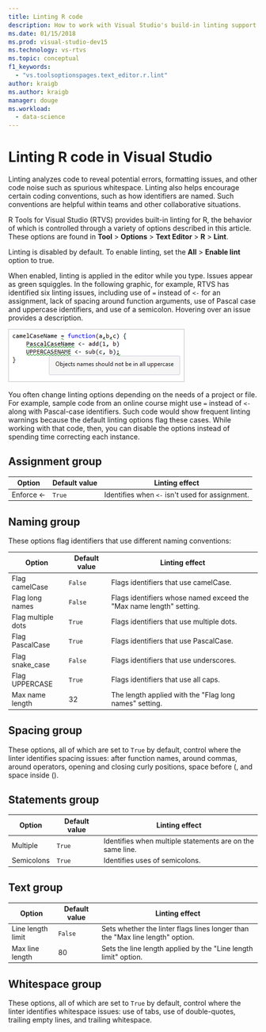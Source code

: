 ```yaml
---
title: Linting R code
description: How to work with Visual Studio's build-in linting support for R, including linting options.
ms.date: 01/15/2018
ms.prod: visual-studio-dev15
ms.technology: vs-rtvs
ms.topic: conceptual
f1_keywords: 
  - "vs.toolsoptionspages.text_editor.r.lint"
author: kraigb
ms.author: kraigb
manager: douge
ms.workload: 
  - data-science
---
```


# Linting R code in Visual Studio

Linting analyzes code to reveal potential errors, formatting issues, and other code noise such as spurious whitespace. Linting also helps encourage certain coding conventions, such as how identifiers are named. Such conventions are helpful within teams and other collaborative situations.

R Tools for Visual Studio (RTVS) provides built-in linting for R, the behavior of which is controlled through a variety of options described in this article. These options are found in **Tool** > **Options** > **Text Editor** > **R** > **Lint**.

Linting is disabled by default. To enable linting, set the **All** > **Enable lint** option to true.

When enabled, linting is applied in the editor while you type. Issues appear as green squiggles. In the following graphic, for example, RTVS has identified six linting issues, including use of `=` instead of `<-` for an assignment, lack of spacing around function arguments, use of Pascal case and uppercase identifiers, and use of a semicolon. Hovering over an issue provides a description.

![Examples of linting for R code](media/linting-01.png)

You often change linting options depending on the needs of a project or file. For example, sample code from an online course might use `=` instead of `<-` along with Pascal-case identifiers. Such code would show frequent linting warnings because the default linting options flag these cases. While working with that code, then, you can disable the options instead of spending time correcting each instance.

## Assignment group

| Option | Default value | Linting effect |
| --- | --- | --- |
| Enforce \<- | `True` | Identifies when `<-` isn't used for assignment. |

## Naming group

These options flag identifiers that use different naming conventions:

| Option | Default value | Linting effect |
| --- | --- | --- |
| Flag camelCase | `False` | Flags identifiers that use camelCase. |
| Flag long names | `False` | Flags identifiers whose named exceed the "Max name length" setting. |
| Flag multiple dots | `True` | Flags identifiers that use multiple dots. |
| Flag PascalCase | `True` | Flags identifiers that use PascalCase. |
| Flag snake_case | `False` | Flags identifiers that use underscores. |
| Flag UPPERCASE | `True` | Flags identifiers that use all caps. |
| Max name length | 32 | The length applied with the "Flag long names" setting. |

## Spacing group

These options, all of which are set to `True` by default, control where the linter identifies spacing issues: after function names, around commas, around operators, opening and closing curly positions, space before (, and space inside ().

## Statements group

| Option | Default value | Linting effect |
| --- | --- | --- |
| Multiple | `True` | Identifies when multiple statements are on the same line. |
| Semicolons | `True` | Identifies uses of semicolons. |

## Text group

| Option | Default value | Linting effect |
| --- | --- | --- |
| Line length limit | `False` | Sets whether the linter flags lines longer than the "Max line length" option. |
| Max line length | 80 | Sets the line length applied by the "Line length limit" option. |

## Whitespace group

These options, all of which are set to `True` by default, control where the linter identifies whitespace issues: use of tabs, use of double-quotes, trailing empty lines, and trailing whitespace.